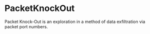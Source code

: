 # PacketKnockOut
Packet Knock-Out is an exploration in a method of data exfiltration via packet port numbers.
